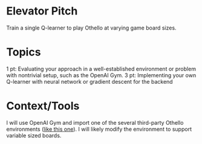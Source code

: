 # Elevator Pitch

Train a single Q-learner to play Othello at varying game board sizes.

# Topics

1 pt: Evaluating your approach in a well-established environment or problem with nontrivial setup, such as the OpenAI Gym.
3 pt: Implementing your own Q-learner with neural network or gradient descent for the backend

# Context/Tools

I will use OpenAI Gym and import one of the several third-party Othello environments ([like this one](https://github.com/pigooosuke/gym_reversi)). I will likely modify the environment to support variable sized boards. 
